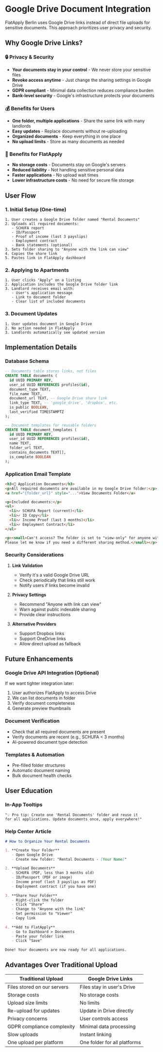 # Google Drive Document Integration

FlatApply Berlin uses Google Drive links instead of direct file uploads for sensitive documents. This approach prioritizes user privacy and security.

## Why Google Drive Links?

### 🔒 Privacy & Security
- **Your documents stay in your control** - We never store your sensitive files
- **Revoke access anytime** - Just change the sharing settings in Google Drive
- **GDPR compliant** - Minimal data collection reduces compliance burden
- **Bank-level security** - Google's infrastructure protects your documents

### 💰 Benefits for Users
- **One folder, multiple applications** - Share the same link with many landlords
- **Easy updates** - Replace documents without re-uploading
- **Organized documents** - Keep everything in one place
- **No upload limits** - Store as many documents as needed

### 🚀 Benefits for FlatApply
- **No storage costs** - Documents stay on Google's servers
- **Reduced liability** - Not handling sensitive personal data
- **Faster applications** - No upload wait times
- **Lower infrastructure costs** - No need for secure file storage

## User Flow

### 1. Initial Setup (One-time)
```
1. User creates a Google Drive folder named "Rental Documents"
2. Uploads all required documents:
   - SCHUFA report
   - ID/Passport
   - Proof of income (last 3 payslips)
   - Employment contract
   - Bank statements (optional)
3. Sets folder sharing to "Anyone with the link can view"
4. Copies the share link
5. Pastes link in FlatApply dashboard
```

### 2. Applying to Apartments
```
1. User clicks "Apply" on a listing
2. Application includes the Google Drive folder link
3. Landlord receives email with:
   - User's application message
   - Link to document folder
   - Clear list of included documents
```

### 3. Document Updates
```
1. User updates document in Google Drive
2. No action needed in FlatApply
3. Landlords automatically see updated version
```

## Implementation Details

### Database Schema
```sql
-- Documents table stores links, not files
CREATE TABLE documents (
  id UUID PRIMARY KEY,
  user_id UUID REFERENCES profiles(id),
  document_type TEXT,
  file_name TEXT,
  document_url TEXT, -- Google Drive share link
  link_type TEXT, -- 'google_drive', 'dropbox', etc.
  is_public BOOLEAN,
  last_verified TIMESTAMPTZ
);

-- Document templates for reusable folders
CREATE TABLE document_templates (
  id UUID PRIMARY KEY,
  user_id UUID REFERENCES profiles(id),
  name TEXT,
  folder_url TEXT,
  contains_documents TEXT[],
  is_complete BOOLEAN
);
```

### Application Email Template
```html
<h3>📎 Application Documents</h3>
<p>All required documents are available in my Google Drive folder:</p>
<a href="{folder_url}" style="...">View Documents Folder</a>

<p>Included documents:</p>
<ul>
  <li>✓ SCHUFA Report (current)</li>
  <li>✓ ID Copy</li>
  <li>✓ Income Proof (last 3 months)</li>
  <li>✓ Employment Contract</li>
</ul>

<p><small>Can't access? The folder is set to "view-only" for anyone with the link. 
Please let me know if you need a different sharing method.</small></p>
```

### Security Considerations

1. **Link Validation**
   - Verify it's a valid Google Drive URL
   - Check periodically that links still work
   - Notify users if links become invalid

2. **Privacy Settings**
   - Recommend "Anyone with link can view" 
   - Warn against public indexable sharing
   - Provide clear instructions

3. **Alternative Providers**
   - Support Dropbox links
   - Support OneDrive links
   - Allow direct upload as fallback

## Future Enhancements

### Google Drive API Integration (Optional)
If we want tighter integration later:
1. User authorizes FlatApply to access Drive
2. We can list documents in folder
3. Verify document completeness
4. Generate preview thumbnails

### Document Verification
- Check that all required documents are present
- Verify documents are recent (e.g., SCHUFA < 3 months)
- AI-powered document type detection

### Templates & Automation
- Pre-filled folder structures
- Automatic document naming
- Bulk document health checks

## User Education

### In-App Tooltips
```
"💡 Pro tip: Create one 'Rental Documents' folder and reuse it 
for all applications. Update documents once, apply everywhere!"
```

### Help Center Article
```markdown
# How to Organize Your Rental Documents

1. **Create Your Folder**
   - Open Google Drive
   - Create new folder: "Rental Documents - [Your Name]"
   
2. **Upload Documents**
   - SCHUFA (PDF, less than 3 months old)
   - ID/Passport (PDF or image)
   - Income proof (last 3 payslips as PDF)
   - Employment contract (if you have one)
   
3. **Share Your Folder**
   - Right-click the folder
   - Click "Share"
   - Change to "Anyone with the link"
   - Set permission to "Viewer"
   - Copy link
   
4. **Add to FlatApply**
   - Go to Dashboard > Documents
   - Paste your folder link
   - Click "Save"
   
Done! Your documents are now ready for all applications.
```

## Advantages Over Traditional Upload

| Traditional Upload | Google Drive Links |
|-------------------|-------------------|
| Files stored on our servers | Files stay in user's Drive |
| Storage costs | No storage costs |
| Upload size limits | No limits |
| Re-upload for updates | Update in Drive directly |
| Privacy concerns | User controls access |
| GDPR compliance complexity | Minimal data processing |
| Slow uploads | Instant linking |
| One upload per platform | One folder for all platforms |